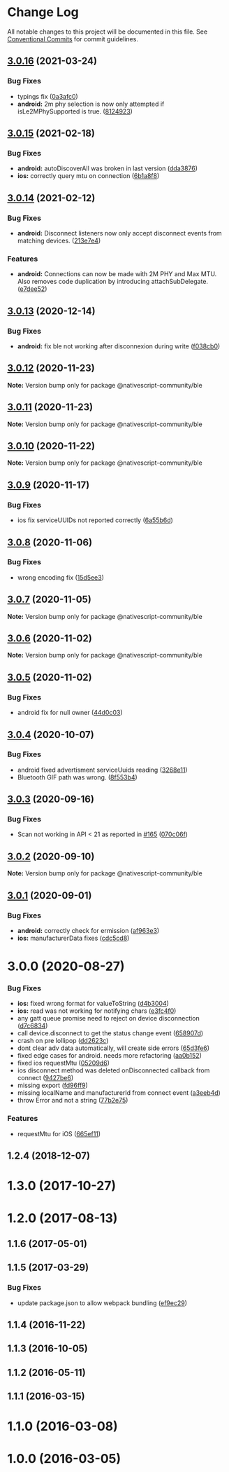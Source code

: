 # Change Log

All notable changes to this project will be documented in this file.
See [Conventional Commits](https://conventionalcommits.org) for commit guidelines.

## [3.0.16](https://github.com/eddyverbruggen/@nativescript-community/ble/compare/v3.0.15...v3.0.16) (2021-03-24)


### Bug Fixes

* typings fix ([0a3afc0](https://github.com/eddyverbruggen/@nativescript-community/ble/commit/0a3afc071ac723a6c823298d323510396d3d3209))
* **android:** 2m phy selection is now only attempted if isLe2MPhySupported is true. ([8124923](https://github.com/eddyverbruggen/@nativescript-community/ble/commit/81249234c380d983f14c62924fb4f0ceb4a723b7))





## [3.0.15](https://github.com/eddyverbruggen/@nativescript-community/ble/compare/v3.0.14...v3.0.15) (2021-02-18)


### Bug Fixes

* **android:** autoDiscoverAll was broken in last version ([dda3876](https://github.com/eddyverbruggen/@nativescript-community/ble/commit/dda38763680a926a131e2ee136be412cb08ae706))
* **ios:** correctly query mtu on connection ([6b1a8f8](https://github.com/eddyverbruggen/@nativescript-community/ble/commit/6b1a8f81dead28755e350cfba9cbddb74b63006a))





## [3.0.14](https://github.com/eddyverbruggen/@nativescript-community/ble/compare/v3.0.13...v3.0.14) (2021-02-12)


### Bug Fixes

* **android:** Disconnect listeners now only accept disconnect events from matching devices. ([213e7e4](https://github.com/eddyverbruggen/@nativescript-community/ble/commit/213e7e4013a2377c2cca197835aa1be048529861))


### Features

* **android:** Connections can now be made with 2M PHY and Max MTU. Also removes code duplication by introducing attachSubDelegate. ([e7dee52](https://github.com/eddyverbruggen/@nativescript-community/ble/commit/e7dee522b8203e613b8d9dba2feabe081d9f0066))





## [3.0.13](https://github.com/eddyverbruggen/@nativescript-community/ble/compare/v3.0.12...v3.0.13) (2020-12-14)


### Bug Fixes

* **android:** fix ble not working after disconnexion during write ([f038cb0](https://github.com/eddyverbruggen/@nativescript-community/ble/commit/f038cb05d588d02f3bd72993317073d6eddf23e9))





## [3.0.12](https://github.com/eddyverbruggen/@nativescript-community/ble/compare/v3.0.11...v3.0.12) (2020-11-23)

**Note:** Version bump only for package @nativescript-community/ble





## [3.0.11](https://github.com/eddyverbruggen/@nativescript-community/ble/compare/v3.0.10...v3.0.11) (2020-11-23)

**Note:** Version bump only for package @nativescript-community/ble





## [3.0.10](https://github.com/eddyverbruggen/@nativescript-community/ble/compare/v3.0.9...v3.0.10) (2020-11-22)

**Note:** Version bump only for package @nativescript-community/ble





## [3.0.9](https://github.com/eddyverbruggen/@nativescript-community/ble/compare/v3.0.8...v3.0.9) (2020-11-17)


### Bug Fixes

* ios fix serviceUUIDs not reported correctly ([6a55b6d](https://github.com/eddyverbruggen/@nativescript-community/ble/commit/6a55b6d6ad040c4f1681114bf14ace69c217ad7c))





## [3.0.8](https://github.com/eddyverbruggen/@nativescript-community/ble/compare/v3.0.7...v3.0.8) (2020-11-06)


### Bug Fixes

* wrong encoding fix ([15d5ee3](https://github.com/eddyverbruggen/@nativescript-community/ble/commit/15d5ee352a9058616bf57ca7458bd129ae7ba4c4))





## [3.0.7](https://github.com/eddyverbruggen/@nativescript-community/ble/compare/v3.0.6...v3.0.7) (2020-11-05)

**Note:** Version bump only for package @nativescript-community/ble





## [3.0.6](https://github.com/eddyverbruggen/@nativescript-community/ble/compare/v3.0.5...v3.0.6) (2020-11-02)

**Note:** Version bump only for package @nativescript-community/ble





## [3.0.5](https://github.com/eddyverbruggen/@nativescript-community/ble/compare/v3.0.4...v3.0.5) (2020-11-02)


### Bug Fixes

* android fix for null owner ([44d0c03](https://github.com/eddyverbruggen/@nativescript-community/ble/commit/44d0c03469cca85e38b7c3eb27d314a420e69c1d))





## [3.0.4](https://github.com/eddyverbruggen/@nativescript-community/ble/compare/v3.0.3...v3.0.4) (2020-10-07)


### Bug Fixes

* android fixed advertisment serviceUuids reading ([3268e11](https://github.com/eddyverbruggen/@nativescript-community/ble/commit/3268e11e37b559ea11b82510715d50132480970a))
* Bluetooth GIF path was wrong. ([8f553b4](https://github.com/eddyverbruggen/@nativescript-community/ble/commit/8f553b439f327636dbb46b314f970071c6b4f851))





## [3.0.3](https://github.com/eddyverbruggen/@nativescript-community/ble/compare/v3.0.2...v3.0.3) (2020-09-16)


### Bug Fixes

* Scan not working in API < 21 as reported in [#165](https://github.com/eddyverbruggen/@nativescript-community/ble/issues/165) ([070c06f](https://github.com/eddyverbruggen/@nativescript-community/ble/commit/070c06fc9064c7d63132b605c16b17f033135bee))





## [3.0.2](https://github.com/eddyverbruggen/@nativescript-community/ble/compare/v3.0.1...v3.0.2) (2020-09-10)

**Note:** Version bump only for package @nativescript-community/ble





## [3.0.1](https://github.com/eddyverbruggen/@nativescript-community/ble/compare/v3.0.0...v3.0.1) (2020-09-01)


### Bug Fixes

* **android:** correctly check for ermission ([af963e3](https://github.com/eddyverbruggen/@nativescript-community/ble/commit/af963e3c1d9fac87b38bdcab5fff50821fd4248c))
* **ios:** manufacturerData fixes ([cdc5cd8](https://github.com/eddyverbruggen/@nativescript-community/ble/commit/cdc5cd8cbcbd356fe77b00d387e1e5af4665a33d))





# 3.0.0 (2020-08-27)


### Bug Fixes

* **ios:** fixed wrong format for valueToString ([d4b3004](https://github.com/eddyverbruggen/@nativescript-community/ble/commit/d4b30042daf3def4a4aa5b1dd5dd9b08836e2e41))
* **ios:** read was not working for notifying chars ([e3fc4f0](https://github.com/eddyverbruggen/@nativescript-community/ble/commit/e3fc4f00a77759d74638c498dd5f9061dcd40b12))
* any gatt queue promise need to reject on device disconnection ([d7c6834](https://github.com/eddyverbruggen/@nativescript-community/ble/commit/d7c6834a594e3c79abdf098411c3cb9b178c9d40))
* call device.disconnect to get the status change event ([658907d](https://github.com/eddyverbruggen/@nativescript-community/ble/commit/658907d273948305a53f10b455bfba42f66ba561))
* crash on pre lollipop ([dd2623c](https://github.com/eddyverbruggen/@nativescript-community/ble/commit/dd2623cb281092916eea68ba39d022c4f34a236c))
* dont clear adv data automatically, will create side errors ([65d3fe6](https://github.com/eddyverbruggen/@nativescript-community/ble/commit/65d3fe61ef9c335f81aeaefdcb611fc3f89bff7d))
* fixed edge cases for android. needs more refactoring ([aa0b152](https://github.com/eddyverbruggen/@nativescript-community/ble/commit/aa0b1521dd7b6a50ff5c68ffb31bde52ffcf9213))
* fixed ios requestMtu ([05209d6](https://github.com/eddyverbruggen/@nativescript-community/ble/commit/05209d614eb08ba8dfb19f9a12ce8d0854490b2f))
* ios disconnect method was deleted onDisconnected callback from connect ([9427be6](https://github.com/eddyverbruggen/@nativescript-community/ble/commit/9427be640b7b1af49d2b57eca817eb26bdf647df))
* missing export ([fd96ff9](https://github.com/eddyverbruggen/@nativescript-community/ble/commit/fd96ff9bcb3b74fb0b6ec73bbed4f73db5a22827))
* missing localName and manufacturerId from connect event ([a3eeb4d](https://github.com/eddyverbruggen/@nativescript-community/ble/commit/a3eeb4d80c61b1cde5dd87eb0236db559cef2229))
* throw Error and not a string ([77b2e75](https://github.com/eddyverbruggen/@nativescript-community/ble/commit/77b2e75db912240771f8003c041923fcd319b87b))


### Features

* requestMtu for iOS ([665ef11](https://github.com/eddyverbruggen/@nativescript-community/ble/commit/665ef11793276ef41dbd148dea4bee74f6a1a4cf))



## 1.2.4 (2018-12-07)



# 1.3.0 (2017-10-27)



# 1.2.0 (2017-08-13)



## 1.1.6 (2017-05-01)



## 1.1.5 (2017-03-29)


### Bug Fixes

* update package.json to allow webpack bundling ([ef9ec29](https://github.com/eddyverbruggen/@nativescript-community/ble/commit/ef9ec29296ae0e5ed4ab70dfe8426eb156d2714f))



## 1.1.4 (2016-11-22)



## 1.1.3 (2016-10-05)



## 1.1.2 (2016-05-11)



## 1.1.1 (2016-03-15)



# 1.1.0 (2016-03-08)



# 1.0.0 (2016-03-05)
